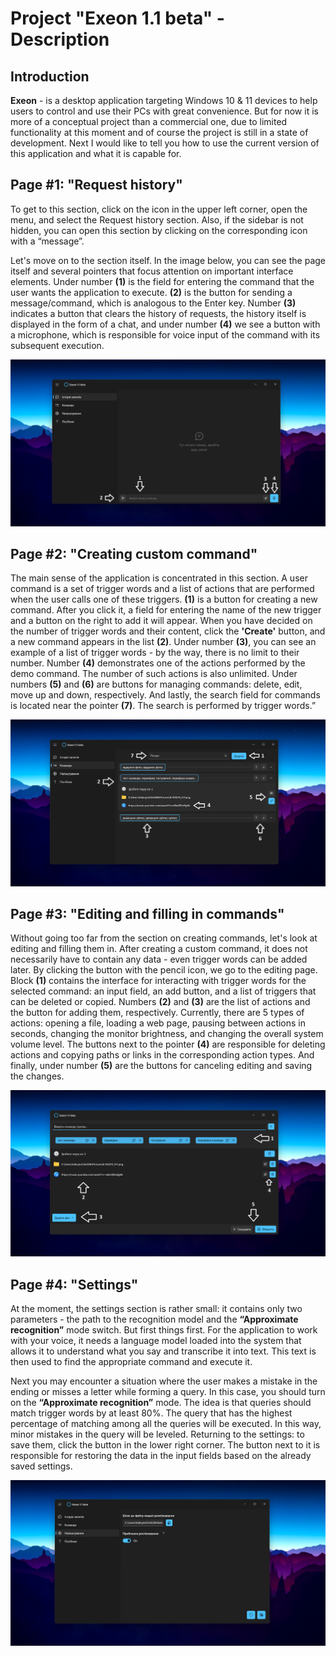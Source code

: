 # Project "Exeon 1.1 beta" - Description

## Introduction
**Exeon** - is a desktop application targeting Windows 10 & 11 devices to help users to control and use their PCs with great convenience. But for now it is more of a conceptual project than a commercial one, due to limited functionality at this moment and of course the project is still in a state of development. Next I would like to tell you how to use the current version of this application and what it is capable for.

## Page #1: "Request history"
To get to this section, click on the icon in the upper left corner, open the menu, and select the Request history section. Also, if the sidebar is not hidden, you can open this section by clicking on the corresponding icon with a “message”.

Let's move on to the section itself. In the image below, you can see the page itself and several pointers that focus attention on important interface elements. Under number **(1)** is the field for entering the command that the user wants the application to execute. **(2)** is the button for sending a message/command, which is analogous to the Enter key. Number **(3)** indicates a button that clears the history of requests, the history itself is displayed in the form of a chat, and under number **(4)** we see a button with a microphone, which is responsible for voice input of the command with its subsequent execution.

![Preview](Images/exeon_guide_img1.png)

## Page #2: "Creating custom command"
The main sense of the application is concentrated in this section. A user command is a set of trigger words and a list of actions that are performed when the user calls one of these triggers. **(1)** is a button for creating a new command. After you click it, a field for entering the name of the new trigger and a button on the right to add it will appear. When you have decided on the number of trigger words and their content, click the **'Create'** button, and a new command appears in the list **(2)**.
Under number **(3)**, you can see an example of a list of trigger words - by the way, there is no limit to their number. Number **(4)** demonstrates one of the actions performed by the demo command. The number of such actions is also unlimited. Under numbers **(5)** and **(6)** are buttons for managing commands: delete, edit, move up and down, respectively. And lastly, the search field for commands is located near the pointer **(7)**. The search is performed by trigger words.”

![Preview](Images/exeon_guide_img2.png)

## Page #3: "Editing and filling in commands"

Without going too far from the section on creating commands, let's look at editing and filling them in.
After creating a custom command, it does not necessarily have to contain any data - even trigger words can be added later. By clicking the button with the pencil icon, we go to the editing page.
Block **(1)** contains the interface for interacting with trigger words for the selected command: an input field, an add button, and a list of triggers that can be deleted or copied.
Numbers **(2)** and **(3)** are the list of actions and the button for adding them, respectively. Currently, there are 5 types of actions: opening a file, loading a web page, pausing between actions in seconds, changing the monitor brightness, and changing the overall system volume level.
The buttons next to the pointer **(4)** are responsible for deleting actions and copying paths or links in the corresponding action types. And finally, under number **(5)** are the buttons for canceling editing and saving the changes.

![Preview](Images/exeon_guide_img3.png)

## Page #4: "Settings"

At the moment, the settings section is rather small: it contains only two parameters - the path to the recognition model and the **“Approximate recognition”** mode switch.
But first things first. For the application to work with your voice, it needs a language model loaded into the system that allows it to understand what you say and transcribe it into text. This text is then used to find the appropriate command and execute it.

Next you may encounter a situation where the user makes a mistake in the ending or misses a letter while forming a query. In this case, you should turn on the **“Approximate recognition”** mode. The idea is that queries should match trigger words by at least 80%. The query that has the highest percentage of matching among all the queries will be executed. In this way, minor mistakes in the query will be leveled.
Returning to the settings: to save them, click the button in the lower right corner. The button next to it is responsible for restoring the data in the input fields based on the already saved settings.

![Preview](Images/exeon_guide_img4.png)
